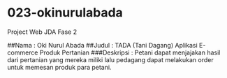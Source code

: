 # 023-okinurulabada
Project Web JDA Fase 2

##Nama : Oki Nurul Abada
##Judul : TADA (Tani Dagang) Aplikasi E-commerce Produk Pertanian
###Deskripsi : 
Petani dapat menjajakan hasil dari pertanian yang mereka miliki lalu pedagang dapat melakukan order untuk memesan produk para petani.
